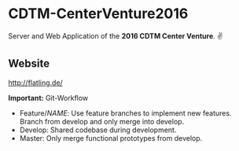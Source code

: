 # CDTM-CenterVenture2016

Server and Web Application of the **2016 CDTM Center Venture**. ✌️

## Website
http://flatling.de/

**Important:** Git-Workflow
- Feature/*NAME*: Use feature branches to implement new features. Branch from develop and only merge into develop.
- Develop: Shared codebase during development.
- Master: Only merge functional prototypes from develop.
